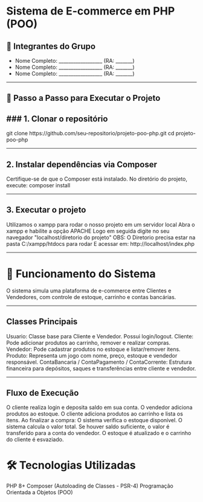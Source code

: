 # Sistema de E-commerce em PHP (POO)

## 👥 Integrantes do Grupo
- Nome Completo: __________________ (RA: _______)
- Nome Completo: __________________ (RA: _______)
- Nome Completo: __________________ (RA: _______)

<hr>

## 🚀 Passo a Passo para Executar o Projeto

<h2>### 1. Clonar o repositório</h1>
git clone https://github.com/seu-repositorio/projeto-poo-php.git
cd projeto-poo-php
<hr>
<h2>2. Instalar dependências via Composer</h2>
Certifique-se de que o Composer está instalado.
No diretório do projeto, execute:  
composer install
<hr>
<h2>3. Executar o projeto</h2>
Utilizamos o xampp para rodar o nosso projeto em um servidor local
Abra o xampp e habilite a opção APACHE
Logo em seguida digite no seu navegador "localhost/diretorio do projeto"
OBS: O Diretorio precisa estar na pasta C:/xampp/htdocs para rodar
E acessar em: http://localhost/index.php
<hr>
<h1>📌 Funcionamento do Sistema</h1>
O sistema simula uma plataforma de e-commerce entre Clientes e Vendedores, com controle de estoque, carrinho e contas bancárias.
<hr>
<h2>Classes Principais</h2>
Usuario: Classe base para Cliente e Vendedor. Possui login/logout.
Cliente: Pode adicionar produtos ao carrinho, remover e realizar compras.
Vendedor: Pode cadastrar produtos no estoque e listar/remover itens.
Produto: Representa um jogo com nome, preço, estoque e vendedor responsável.
ContaBancaria / ContaPagamento / ContaCorrente: Estrutura financeira para depósitos, saques e transferências entre cliente e vendedor.
<hr>
<h2>Fluxo de Execução</h2>
O cliente realiza login e deposita saldo em sua conta.
O vendedor adiciona produtos ao estoque.
O cliente adiciona produtos ao carrinho e lista os itens.
Ao finalizar a compra:
O sistema verifica o estoque disponível.
O sistema calcula o valor total.
Se houver saldo suficiente, o valor é transferido para a conta do vendedor.
O estoque é atualizado e o carrinho do cliente é esvaziado.

<h1>🛠️ Tecnologias Utilizadas</h1>
PHP 8+
Composer (Autoloading de Classes - PSR-4)
Programação Orientada a Objetos (POO)

